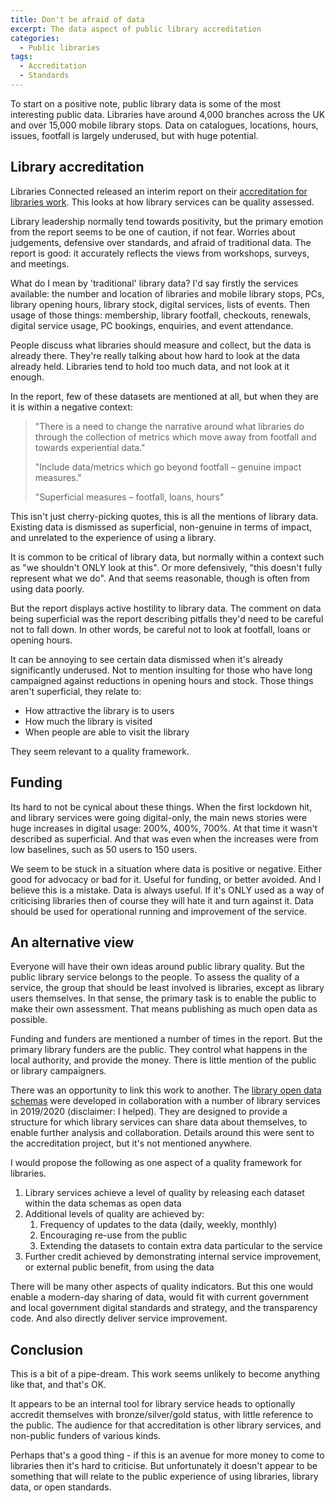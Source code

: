 ```yaml
---
title: Don't be afraid of data
excerpt: The data aspect of public library accreditation
categories:
  - Public libraries 
tags:
  - Accreditation
  - Standards
---
```


To start on a positive note, public library data is some of the most interesting public data. Libraries have around 4,000 branches across the UK and over 15,000 mobile library stops. Data on catalogues, locations, hours, issues, footfall is largely underused, but with huge potential.

## Library accreditation

Libraries Connected released an interim report on their [accreditation for libraries work](https://www.librariesconnected.org.uk/news/accreditation-libraries-update). This looks at how library services can be quality assessed.

Library leadership normally tend towards positivity, but the primary emotion from the report seems to be one of caution, if not fear. Worries about judgements, defensive over standards, and afraid of traditional data. The report is good: it accurately reflects the views from workshops, surveys, and meetings.

What do I mean by 'traditional' library data? I'd say firstly the services available: the number and location of libraries and mobile library stops, PCs, library opening hours, library stock, digital services, lists of events. Then usage of those things: membership, library footfall, checkouts, renewals, digital service usage, PC bookings, enquiries, and event attendance.

People discuss what libraries should measure and collect, but the data is already there. They're really talking about how hard to look at the data already held. Libraries tend to hold too much data, and not look at it enough.

In the report, few of these datasets are mentioned at all, but when they are it is within a negative context:

> "There is a need to change the narrative around what libraries do through the collection of metrics which move away from footfall and towards experiential data."
>
> "Include data/metrics which go beyond footfall – genuine impact measures."
>
> "Superficial measures – footfall, loans, hours"


This isn't just cherry-picking quotes, this is all the mentions of library data. Existing data is dismissed as superficial, non-genuine in terms of impact, and unrelated to the experience of using a library.

It is common to be critical of library data, but normally within a context such as "we shouldn't ONLY look at this". Or more defensively, "this doesn't fully represent what we do". And that seems reasonable, though is often from using data poorly.

But the report displays active hostility to library data. The comment on data being superficial was the report describing pitfalls they'd need to be careful not to fall down. In other words, be careful not to look at footfall, loans or opening hours.

It can be annoying to see certain data dismissed when it's already significantly underused. Not to mention insulting for those who have long campaigned against reductions in opening hours and stock. Those things aren't superficial, they relate to:

- How attractive the library is to users
- How much the library is visited
- When people are able to visit the library

They seem relevant to a quality framework.

## Funding

Its hard to not be cynical about these things. When the first lockdown hit, and library services were going digital-only, the main news stories were huge increases in digital usage: 200%, 400%, 700%. At that time it wasn't described as superficial. And that was even when the increases were from low baselines, such as 50 users to 150 users.

We seem to be stuck in a situation where data is positive or negative. Either good for advocacy or bad for it. Useful for funding, or better avoided. And I believe this is a mistake. Data is always useful. If it's ONLY used as a way of criticising libraries then of course they will hate it and turn against it. Data should be used for operational running and improvement of the service.

## An alternative view

Everyone will have their own ideas around public library quality. But the public library service belongs to the people. To assess the quality of a service, the group that should be least involved is libraries, except as library users themselves. In that sense, the primary task is to enable the public to make their own assessment. That means publishing as much open data as possible.

Funding and funders are mentioned a number of times in the report. But the primary library funders are the public. They control what happens in the local authority, and provide the money. There is little mention of the public or library campaigners.

There was an opportunity to link this work to another. The [library open data schemas](https://schema.librarydata.uk/) were developed in collaboration with a number of library services in 2019/2020 (disclaimer: I helped). They are designed to provide a structure for which library services can share data about themselves, to enable further analysis and collaboration. Details around this were sent to the accreditation project, but it's not mentioned anywhere.

I would propose the following as one aspect of a quality framework for libraries.

1. Library services achieve a level of quality by releasing each dataset within the data schemas as open data
2. Additional levels of quality are achieved by:
    1. Frequency of updates to the data (daily, weekly, monthly)
    2. Encouraging re-use from the public
    3. Extending the datasets to contain extra data particular to the service
3. Further credit achieved by demonstrating internal service improvement, or external public benefit, from using the data

There will be many other aspects of quality indicators. But this one would enable a modern-day sharing of data, would fit with current government and local government digital standards and strategy, and the transparency code. And also directly deliver service improvement.

## Conclusion

This is a bit of a pipe-dream. This work seems unlikely to become anything like that, and that's OK.

It appears to be an internal tool for library service heads to optionally accredit themselves with bronze/silver/gold status, with little reference to the public. The audience for that accreditation is other library services, and non-public funders of various kinds. 

Perhaps that's a good thing - if this is an avenue for more money to come to libraries then it's hard to criticise. But unfortunately it doesn't appear to be something that will relate to the public experience of using libraries, library data, or open standards.

